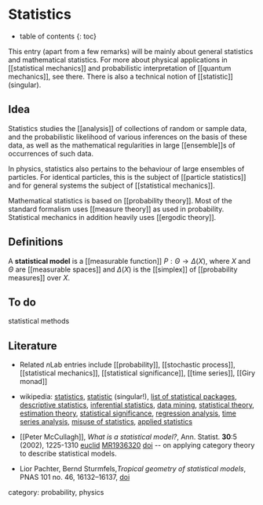 
# Statistics
* table of contents
{: toc}

This entry (apart from a few remarks) will be mainly about general statistics and mathematical statistics. For more about physical applications in [[statistical mechanics]] and probabilistic interpretation of [[quantum mechanics]], see there. There is also a technical notion of [[statistic]] (singular). 


## Idea

Statistics studies the [[analysis]] of collections of 
random or sample data, and the probabilistic 
likelihood of various inferences
on the basis of these data, as well as the mathematical regularities in large [[ensemble]]s of occurrences of such data.

In physics, statistics also pertains to the behaviour of 
large ensembles of particles. For identical particles, 
this is the subject of [[particle statistics]] and for
general systems the subject of [[statistical mechanics]].

Mathematical statistics is based on [[probability theory]]. 
Most of the standard formalism uses [[measure theory]] as used in probability. Statistical mechanics in addition heavily uses [[ergodic theory]]. 


## Definitions

A __statistical model__ is a [[measurable function]] $P : \Theta \to \Delta(X)$, where $X$ and $\Theta$ are [[measurable spaces]] and $\Delta(X)$ is the [[simplex]] of [[probability measures]] over $X$.


## To do 

statistical methods


## Literature

* Related $n$Lab entries include [[probability]], [[stochastic process]], [[statistical mechanics]], [[statistical significance]], [[time series]], [[Giry monad]]

* wikipedia: [statistics](http://en.wikipedia.org/wiki/Statistics), [statistic](http://en.wikipedia.org/wiki/Statistic) (singular!), [list of statistical packages](http://en.wikipedia.org/wiki/List_of_statistical_packages), 
[descriptive statistics](http://en.wikipedia.org/wiki/Descriptive_statistics), [inferential statistics](http://en.wikipedia.org/wiki/Inferential_statistics), [data mining](http://en.wikipedia.org/wiki/Data_mining), [statistical theory](http://en.wikipedia.org/wiki/Statistical_theory), [estimation theory](http://en.wikipedia.org/wiki/Estimation_theory), [statistical significance](http://en.wikipedia.org/wiki/Statistical_significance), [regression analysis](http://en.wikipedia.org/wiki/Regression_analysis), [time series analysis](http://en.wikipedia.org/wiki/Time_series_analysis), [misuse of statistics](http://en.wikipedia.org/wiki/Misuse_of_statistics), [applied statistics](http://en.wikipedia.org/wiki/Applied_statistics)

* [[Peter McCullagh]], _What is a statistical model?_,      Ann. Statist. __30__:5 (2002), 1225-1310 [euclid](http://projecteuclid.org/euclid.aos/1035844977) [MR1936320](http://www.ams.org/mathscinet-getitem?mr=1936320) [doi](http://dx.doi.org/10.1214/aos/1035844977) -- on applying category theory to describe statistical models. 


* Lior Pachter, Bernd Sturmfels,_Tropical geometry of statistical models_, PNAS 101 no. 46,  16132&#8211;16137, [doi](htTP://dx.doi.org/10.1073/pnas.0406010101)



category: probability, physics
